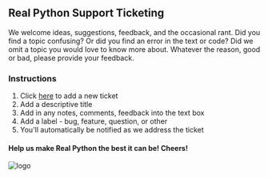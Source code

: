 ## Real Python Support Ticketing

We welcome ideas, suggestions, feedback, and the occasional rant. Did you find a topic confusing? Or did you find an error in the text or code? Did we omit a topic you would love to know more about. Whatever the reason, good or bad, please provide your feedback.

### Instructions

1. Click [here](https://github.com/realpython/support/issues/new) to add a new ticket
2. Add a descriptive title
3. Add in any notes, comments, feedback into the text box
4. Add a label - bug, feature, question, or other
5. You'll automatically be notified as we address the ticket

#### Help us make Real Python the best it can be! Cheers!

![logo](https://raw.github.com/realpython/support/master/photo-main.jpg)
